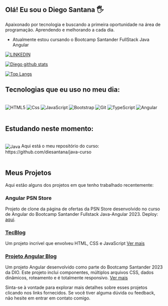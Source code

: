 
## Olá! Eu sou o Diego Santana 🖐

Apaixonado por tecnologia e buscando a primeira oportunidade na área de programação. Aprendendo e melhorando a cada dia.
- Atualmente estou cursando o Bootcamp Santander FullStack Java Angular

[![LINKEDIN](https://img.shields.io/badge/LinkedIn-0077B5?style=for-the-badge&logo=linkedin&logoColor=white)](https://www.linkedin.com/in/die-santana/)

[![Diego github stats](https://github-readme-stats.vercel.app/api?username=diesantana&show_icons=true&title_color=fff&icon_color=37aaff&text_color=f8f8f2&bg_color=171c24&count_private=true)](https://github.com/peguimasid)

[![Top Langs](https://github-readme-stats.vercel.app/api/top-langs/?username=diesantana&layout=compact&title_color=fff&text_color=f8f8f2&hide=java&bg_color=171c24)](https://github.com/peguimasid)
## Tecnologias que eu uso no meu dia:

<div style="display: inline_block"><br/>
    <img align="center" src="https://img.shields.io/badge/HTML5-E34F26?style=for-the-badge&logo=html5&logoColor=white" alt="HTML5">
    <img align="center" src="https://img.shields.io/badge/CSS3-1572B6?style=for-the-badge&logo=css3&logoColor=white" alt="Css">
    <img align="center" src="https://img.shields.io/badge/JavaScript-F7DF1E?style=for-the-badge&logo=javascript&logoColor=black" alt="JavaScript">
    <img align="center" src="https://img.shields.io/badge/Bootstrap-563D7C?style=for-the-badge&logo=bootstrap&logoColor=white" alt="Bootstrap">
    <img align="center" src="https://img.shields.io/badge/GIT-E44C30?style=for-the-badge&logo=git&logoColor=white" alt="Git">
    <img align="center" src="https://img.shields.io/badge/TypeScript-007ACC?style=for-the-badge&logo=typescript&logoColor=white" alt="TypeScript">
    <img align="center" src="https://img.shields.io/badge/Angular-DD0031?style=for-the-badge&logo=angular&logoColor=white" alt="Angular">
</div><br/>



## Estudando neste momento:

<div style="display: inline_block"><br/>    
    <img align="center" src="https://img.shields.io/badge/Java-ED8B00?style=for-the-badge&logo=java&logoColor=white" alt="Java">  
Aqui está o meu repositório do curso: https://github.com/diesantana/java-curso
</div><br/>


## Meus Projetos

Aqui estão alguns dos projetos em que tenho trabalhado recentemente:


### Angular PSN Store

Projeto de clone da página de ofertas da PSN Store desenvolvido no curso de Angular do Bootcamp Santander Fullstack Java-Angular 2023.
Deploy:  [aqui](https://angular-psn-store-nu.vercel.app/ofertas).

### [TecBlog](https://github.com/diesantana/TecBlog)
Um projeto incrível que envolveu HTML, CSS e JavaScript [Ver mais](https://github.com/diesantana/TecBlog)


### [Projeto Angular Blog](https://github.com/diesantana/angular-blog)
Um projeto Angular desenvolvido como parte do Bootcamp Santander 2023 da DIO. Este projeto inclui componentes, múltiplos arquivos CSS, dados dinâmicos, roteamento e é totalmente responsivo. [Ver mais](https://github.com/diesantana/angular-blog)

Sinta-se à vontade para explorar mais detalhes sobre esses projetos clicando nos links fornecidos. Se você tiver alguma dúvida ou feedback, não hesite em entrar em contato comigo.


